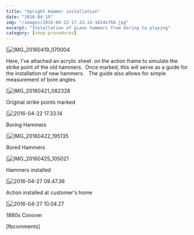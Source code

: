 ```yaml
---
title: "Upright Hammer installation"
date: "2016-04-19"
img: "/images/2016-04-22-17.33.14-1024x768.jpg"
excerpt: "Installation of piano hammers from boring to playing"
category: [shop-procedures]
---
```


[![IMG_20160419_070004](/images/IMG_20160419_070004-768x1024.jpg)

Here, I've attached an acrylic sheet  on the action frame to simulate the strike point of the old hammers.  Once marked, this will serve as a guide for the installation of new hammers.   The guide also allows for simple measurement of bore angles.

[![IMG_20160421_082328](/images/IMG_20160421_082328-768x1024.jpg)

Original strike points marked

[![2016-04-22 17.33.14](/images/2016-04-22-17.33.14-1024x768.jpg)

Boring Hammers

[![IMG_20160422_195135](/images/IMG_20160422_195135-1024x768.jpg)

Bored Hammers

[![IMG_20160425_105021](/images/IMG_20160425_105021-1024x768.jpg)

Hammers installed

[![2016-04-27 09.47.36](/images/2016-04-27-09.47.36-1024x768.jpg)

Action installed at customer's home

[![2016-04-27 10.04.27](/images/2016-04-27-10.04.27-1024x768.jpg)

1880s Conover

\[fbcomments\]
